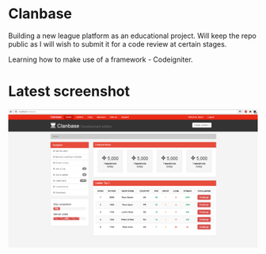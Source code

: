 # Clanbase

Building a new league platform as an educational project. Will keep the repo public as I will wish to submit it for a code review at certain stages.

Learning how to make use of a framework - Codeigniter.

# Latest screenshot

![Alt text](\assets\img\screenshot.png?raw=true "Screenshot")

